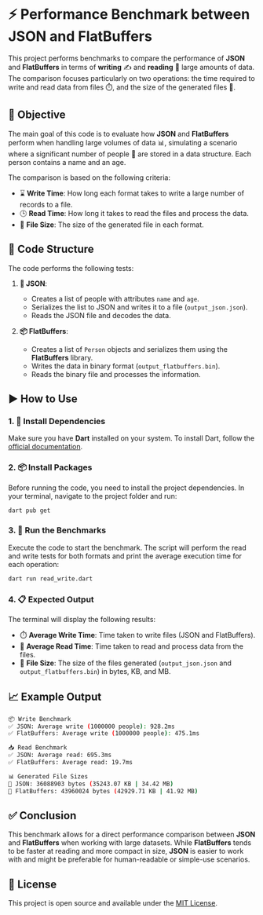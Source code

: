 # ⚡ Performance Benchmark between JSON and FlatBuffers

This project performs benchmarks to compare the performance of **JSON** and **FlatBuffers** in terms of **writing** ✍️ and **reading** 📖 large amounts of data. The comparison focuses particularly on two operations: the time required to write and read data from files ⏱️, and the size of the generated files 💾.

## 🎯 Objective

The main goal of this code is to evaluate how **JSON** and **FlatBuffers** perform when handling large volumes of data 📊, simulating a scenario where a significant number of people 👥 are stored in a data structure. Each person contains a name and an age.

The comparison is based on the following criteria:

- ⌛ **Write Time**: How long each format takes to write a large number of records to a file.
- 🕒 **Read Time**: How long it takes to read the files and process the data.
- 📁 **File Size**: The size of the generated file in each format.

## 🧱 Code Structure

The code performs the following tests:

1. **📝 JSON**:
   - Creates a list of people with attributes `name` and `age`.
   - Serializes the list to JSON and writes it to a file (`output_json.json`).
   - Reads the JSON file and decodes the data.

2. **📦 FlatBuffers**:
   - Creates a list of `Person` objects and serializes them using the **FlatBuffers** library.
   - Writes the data in binary format (`output_flatbuffers.bin`).
   - Reads the binary file and processes the information.

## ▶️ How to Use

### 1. 🧰 Install Dependencies

Make sure you have **Dart** installed on your system. To install Dart, follow the [official documentation](https://dart.dev/get-dart).

### 2. 📦 Install Packages

Before running the code, you need to install the project dependencies. In your terminal, navigate to the project folder and run:

```bash
dart pub get
```

### 3. 🚀 Run the Benchmarks

Execute the code to start the benchmark. The script will perform the read and write tests for both formats and print the average execution time for each operation:

```bash
dart run read_write.dart
```

### 4. 📋 Expected Output

The terminal will display the following results:

- ⏱️ **Average Write Time**: Time taken to write files (JSON and FlatBuffers).
- 📖 **Average Read Time**: Time taken to read and process data from the files.
- 💾 **File Size**: The size of the files generated (`output_json.json` and `output_flatbuffers.bin`) in bytes, KB, and MB.

## 📈 Example Output

```bash
📦 Write Benchmark
✅ JSON: Average write (1000000 people): 928.2ms
✅ FlatBuffers: Average write (1000000 people): 475.1ms

📥 Read Benchmark
✅ JSON: Average read: 695.3ms
✅ FlatBuffers: Average read: 19.7ms

📊 Generated File Sizes
📁 JSON: 36088903 bytes (35243.07 KB | 34.42 MB)
📁 FlatBuffers: 43960024 bytes (42929.71 KB | 41.92 MB)
```

## ✅ Conclusion

This benchmark allows for a direct performance comparison between **JSON** and **FlatBuffers** when working with large datasets. While **FlatBuffers** tends to be faster at reading and more compact in size, **JSON** is easier to work with and might be preferable for human-readable or simple-use scenarios.

## 📄 License

This project is open source and available under the [MIT License](LICENSE).